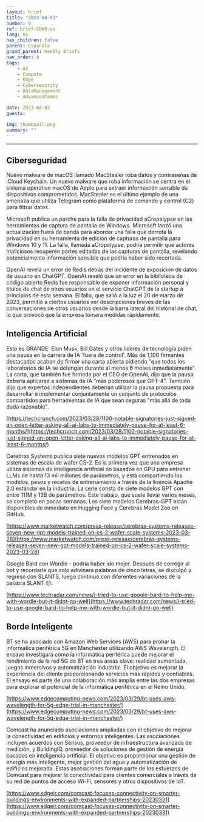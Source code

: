 ```yaml
---
layout: brief
title: "2023-04-03"
number: 9
ref: brief-EDW9-es
lang: es
has_children: false
parent: Española
grand_parent: Weekly Briefs
nav_order: 9
tags:
    - AI
    - Compute
    - Edge
    - Cybersecurity
    - DataManagement
    - AdvancedComms

date: 2023-04-03
guests:

img: thumbnail.png
summary: ""
---
```




---

## Ciberseguridad

Nuevo malware de macOS llamado MacStealer roba datos y contraseñas de iCloud Keychain. Un nuevo malware que roba información se centra en el sistema operativo macOS de Apple para extraer información sensible de dispositivos comprometidos. MacStealer es el último ejemplo de una amenaza que utiliza Telegram como plataforma de comando y control (C2) para filtrar datos.

Microsoft publica un parche para la falla de privacidad aCropalypse en las herramientas de captura de pantalla de Windows. Microsoft lanzó una actualización fuera de banda para abordar una falla que derrota la privacidad en su herramienta de edición de capturas de pantalla para Windows 10 y 11. La falla, llamada aCropalypse, podría permitir que actores maliciosos recuperen partes editadas de las capturas de pantalla, revelando potencialmente información sensible que podría haber sido recortada.

OpenAI revela un error de Redis detrás del incidente de exposición de datos de usuario en ChatGPT. OpenAI reveló que un error en la biblioteca de código abierto Redis fue responsable de exponer información personal y títulos de chat de otros usuarios en el servicio ChatGPT de la startup a principios de esta semana. El fallo, que salió a la luz el 20 de marzo de 2023, permitió a ciertos usuarios ver descripciones breves de las conversaciones de otros usuarios desde la barra lateral del historial de chat, lo que provocó que la empresa tomara medidas rápidamente.

## Inteligencia Artificial

Esto es GRANDE: Elon Musk, Bill Gates y otros líderes de tecnología piden una pausa en la carrera de IA 'fuera de control'. Más de 1,100 firmantes destacados acaban de firmar una carta abierta pidiendo "que todos los laboratorios de IA se detengan durante al menos 6 meses inmediatamente". La carta, que también fue firmada por el CEO de OpenAI, dijo que la pausa debería aplicarse a sistemas de IA "más poderosos que GPT-4". También dijo que expertos independientes deberían utilizar la pausa propuesta para desarrollar e implementar conjuntamente un conjunto de protocolos compartidos para herramientas de IA que sean seguras "más allá de toda duda razonable".

[https://techcrunch.com/2023/03/28/1100-notable-signatories-just-signed-an-open-letter-asking-all-ai-labs-to-immediately-pause-for-at-least-6-months/](https://techcrunch.com/2023/03/28/1100-notable-signatories-just-signed-an-open-letter-asking-all-ai-labs-to-immediately-pause-for-at-least-6-months/)

Cerebras Systems publica siete nuevos modelos GPT entrenados en sistemas de escala de wafer CS-2. Es la primera vez que una empresa utiliza sistemas de inteligencia artificial no basados en GPU para entrenar LLMs de hasta 13 mil millones de parámetros, y está compartiendo los modelos, pesos y recetas de entrenamiento a través de la licencia Apache 2.0 estándar en la industria. La serie consta de siete modelos GPT con entre 111M y 13B de parámetros. Este trabajo, que suele llevar varios meses, se completó en pocas semanas. Los siete modelos Cerebras-GPT están disponibles de inmediato en Hugging Face y Cerebras Model Zoo en GitHub.

[https://www.marketwatch.com/press-release/cerebras-systems-releases-seven-new-gpt-models-trained-on-cs-2-wafer-scale-systems-2023-03-28](https://www.marketwatch.com/press-release/cerebras-systems-releases-seven-new-gpt-models-trained-on-cs-2-wafer-scale-systems-2023-03-28)

Google Bard con Wordle - podría haber ido mejor. Después de corregir al bot y recordarle que solo adivinara palabras de cinco letras, se disculpó y regresó con SLANTS, luego continuó con diferentes variaciones de la palabra SLANT ☹.

[https://www.techradar.com/news/i-tried-to-use-google-bard-to-help-me-with-wordle-but-it-didnt-go-well](https://www.techradar.com/news/i-tried-to-use-google-bard-to-help-me-with-wordle-but-it-didnt-go-well)

## Borde Inteligente

BT se ha asociado con Amazon Web Services (AWS) para probar la informática periférica 5G en Manchester utilizando AWS Wavelength. El ensayo investigará cómo la informática periférica puede mejorar el rendimiento de la red 5G de BT en tres áreas clave: realidad aumentada, juegos inmersivos y automatización industrial. El objetivo es mejorar la experiencia del cliente proporcionando servicios más rápidos y confiables. El ensayo es parte de una colaboración más amplia entre las dos empresas para explorar el potencial de la informática periférica en el Reino Unido.

[https://www.edgecomputing-news.com/2023/03/29/bt-uses-aws-wavelength-for-5g-edge-trial-in-manchester/](https://www.edgecomputing-news.com/2023/03/29/bt-uses-aws-wavelength-for-5g-edge-trial-in-manchester/)

Comcast ha anunciado asociaciones ampliadas con el objetivo de mejorar la conectividad en edificios y entornos inteligentes. Las asociaciones incluyen acuerdos con Sensus, proveedor de infraestructura avanzada de medición, y BuildingIQ, proveedor de soluciones de gestión de energía basadas en inteligencia artificial. El objetivo es proporcionar una gestión de energía más inteligente, mejor gestión del agua y automatización de edificios mejorada. Estas asociaciones forman parte de los esfuerzos de Comcast para mejorar la conectividad para clientes comerciales a través de su red de puntos de acceso Wi-Fi, sensores y otros dispositivos de IoT.

[https://www.edgeir.com/comcast-focuses-connectivity-on-smarter-buildings-environments-with-expanded-partnerships-20230331](https://www.edgeir.com/comcast-focuses-connectivity-on-smarter-buildings-environments-with-expanded-partnerships-20230331)


